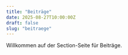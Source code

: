 ```yaml
---
title: "Beiträge"
date: 2025-08-27T10:00:00Z
draft: false
slug: "beitraege"
---
```


Willkommen auf der Section-Seite für Beiträge.
